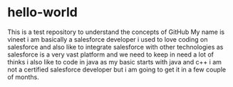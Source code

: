 # hello-world
This is a test repository to understand the concepts of GitHub
My name is vineet i am basically a salesforce developer
i used to love coding on salesforce and also like to integrate salesforce with other technologies
as salesforce is a very vast platform and we need to keep in need a lot of thinks
i also like to code  in java as my basic starts with java and c++
i am not a certified salesforce developer but i am going to get it in a few couple of months.

